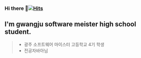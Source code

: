 ### Hi there 👋[![Hits](https://hits.seeyoufarm.com/api/count/incr/badge.svg?url=https%3A%2F%2Fgithub.com%2FPewbe&count_bg=%2379C83D&title_bg=%23555555&icon=&icon_color=%23E7E7E7&title=hits&edge_flat=false)](https://hits.seeyoufarm.com)
I'm gwangju software meister high school student.
-----------
>* 광주 소프트웨어 마이스터 고등학교 4기 학생
>* 전공자바아님
